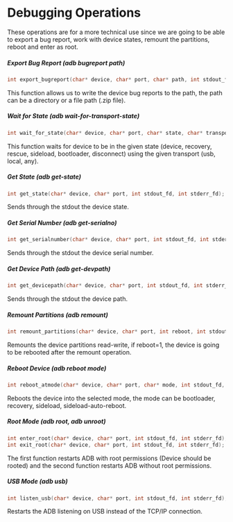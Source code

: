 # Debugging Operations

These operations are for a more technical use since we are going to be able to export a bug report, work with device states, remount the partitions, reboot and enter as root.

##### Export Bug Report (adb bugreport path)

```c
int export_bugreport(char* device, char* port, char* path, int stdout_fd, int stderr_fd);
```

This function allows us to write the device bug reports to the path, the path can be a directory or a file path (.zip file).

##### Wait for State (adb wait-for-transport-state)

```c
int wait_for_state(char* device, char* port, char* state, char* transport, int stdout_fd, int stderr_fd);
```

This function waits for device to be in the given state (device, recovery, rescue, sideload, bootloader, disconnect) using the given transport (usb, local, any).

##### Get State (adb get-state)

```c
int get_state(char* device, char* port, int stdout_fd, int stderr_fd);
```

Sends through the stdout the device state.

##### Get Serial Number (adb get-serialno)

```c
int get_serialnumber(char* device, char* port, int stdout_fd, int stderr_fd);
```

Sends through the stdout the device serial number.

##### Get Device Path (adb get-devpath)

```c
int get_devicepath(char* device, char* port, int stdout_fd, int stderr_fd);
```

Sends through the stdout the device path.

##### Remount Partitions (adb remount)

```c
int remount_partitions(char* device, char* port, int reboot, int stdout_fd, int stderr_fd);
```

Remounts the device partitions read-write, if reboot=1, the device is going to be rebooted after the remount operation.

##### Reboot Device (adb reboot mode)

```c
int reboot_atmode(char* device, char* port, char* mode, int stdout_fd, int stderr_fd);
```

Reboots the device into the selected mode, the mode can be bootloader, recovery, sideload, sideload-auto-reboot.

##### Root Mode (adb root, adb unroot)

```c
int enter_root(char* device, char* port, int stdout_fd, int stderr_fd);
int exit_root(char* device, char* port, int stdout_fd, int stderr_fd);
```

The first function restarts ADB with root permissions (Device should be rooted) and the second function restarts ADB without root permissions.

##### USB Mode (adb usb)

```c
int listen_usb(char* device, char* port, int stdout_fd, int stderr_fd);
```

Restarts the ADB listening on USB instead of the TCP/IP connection.
